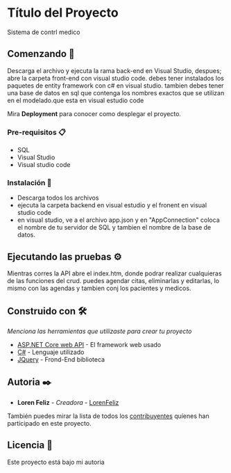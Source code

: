 # Título del Proyecto

Sistema de contrl medico
## Comenzando 🚀

Descarga el archivo y ejecuta la rama back-end en Visual Studio, despues; abre la carpeta front-end con visual studio code. debes tener instalados los paquetes de entity framework con c# en visual studio.
tambien debes tener una base de datos en sql que contenga los nombres exactos que se utilizan en el modelado.que esta en visual estudio code

Mira **Deployment** para conocer como desplegar el proyecto.


### Pre-requisitos 📋
* SQL
* Visual Studio
* Visual studio code

### Instalación 🔧

* Descarga todos los archivos
* ejecuta la carpeta backend en visual estudio y el fronent en visual studio code
* en visual studio, ve a el archivo app.json y en "AppConnection" coloca el nombre de tu servidor de SQL y tambien el nombre de la base de datos.


## Ejecutando las pruebas ⚙️

Mientras corres la API abre el index.htm, donde podrar realizar cualquieras de las funciones del crud. puedes agendar citas, eliminarlas y editarlas, lo mismo con las agendas y tambien conj los pacientes y medicos.

## Construido con 🛠️

_Menciona las herramientas que utilizaste para crear tu proyecto_

* [ASP.NET Core web API]([https://www.dropwizard.io/1.0.2/docs/](https://learn.microsoft.com/es-es/aspnet/core/?view=aspnetcore-7.0)) - El framework web usado
* [C#]([https://maven.apache.org/](https://learn.microsoft.com/es-es/dotnet/csharp/)) - Lenguaje utilizado
* [JQuery]([https://rometools.github.io/rome/](https://jquery.com/)) - Frond-End biblioteca

## Autoria ✒️

* **Loren Feliz** - *Creadora* - [LorenFeliz](#LorenRF)

También puedes mirar la lista de todos los [contribuyentes](https://github.com/your/project/contributors) quíenes han participado en este proyecto. 

## Licencia 📄

Este proyecto está bajo mi autoria
